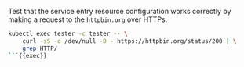 Test that the service entry resource configuration works correctly by making a request
to the `httpbin.org` over HTTPs.

```bash
kubectl exec tester -c tester -- \
    curl -sS -o /dev/null -D - https://httpbin.org/status/200 | \
    grep HTTP/
```{{exec}}